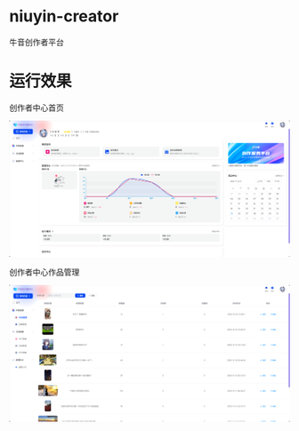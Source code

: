 # niuyin-creator

牛音创作者平台


# 运行效果

创作者中心首页

![niuyincreatorindex.png](docs/images/niuyin-creator-index.png)

创作者中心作品管理

![niuyincreatorpost.png](docs/images/niuyin-creator-post.png)
